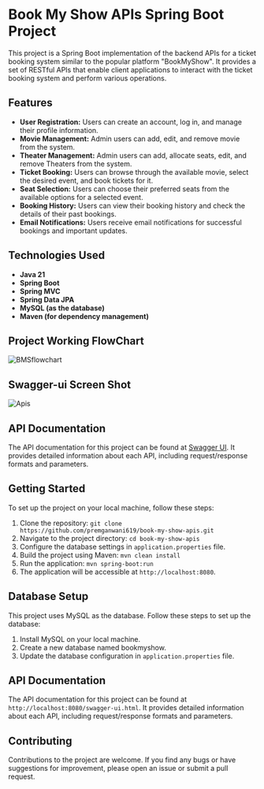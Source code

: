 # Book My Show APIs Spring Boot Project

This project is a Spring Boot implementation of the backend APIs for a ticket booking system similar to the popular platform "BookMyShow". It provides a set of RESTful APIs that enable client applications to interact with the ticket booking system and perform various operations.

## Features
* **User Registration:** Users can create an account, log in, and manage their profile information.
* **Movie Management:** Admin users can add, edit, and remove movie from the system.
* **Theater Management:** Admin users can add, allocate seats, edit, and remove Theaters from the system.
* **Ticket Booking:** Users can browse through the available movie, select the desired event, and book tickets for it.
* **Seat Selection:** Users can choose their preferred seats from the available options for a selected event.
* **Booking History:** Users can view their booking history and check the details of their past bookings.
* **Email Notifications:** Users receive email notifications for successful bookings and important updates.
## Technologies Used
* **Java 21**
* **Spring Boot**
* **Spring MVC**
* **Spring Data JPA**
* **MySQL (as the database)**
* **Maven (for dependency management)**

## Project Working FlowChart
![BMSflowchart](https://github.com/premganwani619/book-my-show-apis/assets/83330321/05b5d06e-bdbf-4242-8d9b-0e6698984c05)


## Swagger-ui Screen Shot
![Apis](https://github.com/premganwani619/book-my-show-apis/assets/83330321/d38da867-b4c2-4e6e-b2d0-d33765769848)

## API Documentation
The API documentation for this project can be found at [Swagger UI](https://book-my-show-apis.onrender.com/swagger-ui.html). It provides detailed information about each API, including request/response formats and parameters.

## Getting Started
To set up the project on your local machine, follow these steps:

1. Clone the repository: `git clone https://github.com/premganwani619/book-my-show-apis.git`
2. Navigate to the project directory: `cd book-my-show-apis`
3. Configure the database settings in `application.properties` file.
4. Build the project using Maven: `mvn clean install`
5. Run the application: `mvn spring-boot:run`
6. The application will be accessible at `http://localhost:8080`.

## Database Setup
This project uses MySQL as the database. Follow these steps to set up the database:
1. Install MySQL on your local machine.
2. Create a new database named bookmyshow.
3. Update the database configuration in `application.properties` file.
## API Documentation
The API documentation for this project can be found at `http://localhost:8080/swagger-ui.html`. It provides detailed information about each API, including request/response formats and parameters.
<!-- ## Authentication
Some APIs require authentication to access. To authenticate, send a request with the user's credentials (username and password) to the `/login` API. Upon successful authentication, you will receive an access token in the response. Include this token in the Authorization header of subsequent requests as a Bearer token. -->

## Contributing
Contributions to the project are welcome. If you find any bugs or have suggestions for improvement, please open an issue or submit a pull request.
